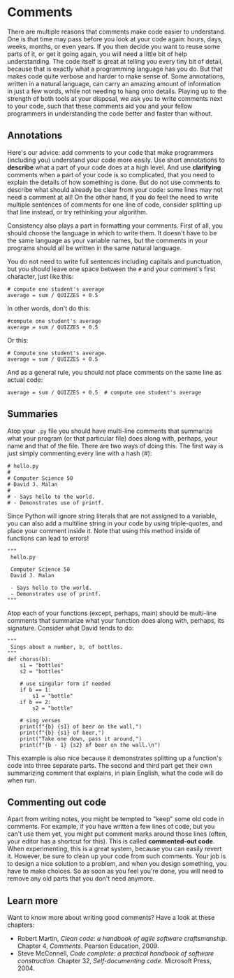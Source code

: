 # Comments

There are multiple reasons that comments make code easier to understand.
One is that time may pass before you look at your code again: hours, days, weeks, months, or even years.
If you then decide you want to reuse some parts of it, or get it going again, you will need a little bit of help understanding.
The code itself is great at telling you every tiny bit of detail, because that is exactly what a programming language has you do.
But that makes code quite verbose and harder to make sense of.
Some annotations, written in a natural language, can carry an amazing amount of information in just a few words, while not needing to hang onto details.
Playing up to the strength of both tools at your disposal, we ask you to write comments next to your code, such that these comments aid you and your fellow programmers in understanding the code better and faster than without.

## Annotations

Here's our advice: add comments to your code that make programmers (including you) understand your code more easily.
Use short annotations to **describe** what a part of your code does at a high level.
And use **clarifying** comments when a part of your code is so complicated, that you need to explain the details of how something is done.
But do not use comments to describe what should already be clear from your code: some lines may not need a comment at all!
On the other hand, if you do feel the need to write multiple sentences of comments for one line of code,
consider splitting up that line instead, or try rethinking your algorithm.

Consistency also plays a part in formatting your comments.
First of all, you should choose the language in which to write them.
It doesn't have to be the same language as your variable names,
but the comments in your programs should all be written in the same natural language.

You do not need to write full sentences including capitals and punctuation,
but you should leave one space between the `#` and your comment's first character, just like this:

    # compute one student's average
    average = sum / QUIZZES + 0.5

In other words, don't do this:

    #compute one student's average
    average = sum / QUIZZES + 0.5

Or this:

    # Compute one student's average.
    average = sum / QUIZZES + 0.5

And as a general rule, you should not place comments on the same line as actual code:

    average = sum / QUIZZES + 0.5  # compute one student's average

## Summaries

Atop your `.py` file you should have multi-line comments
that summarize what your program (or that particular file) does
along with, perhaps, your name and that of the file. There are two ways of doing this.
The first way is just simply commenting every line with a hash (#): 

    # hello.py
    #
    # Computer Science 50
    # David J. Malan
    # 
    # - Says hello to the world.
    # - Demonstrates use of printf.

Since Python will ignore string literals that are not assigned to a variable, 
you can also add a multiline string in your code by using triple-quotes, and place your comment inside it.
Note that using this method inside of functions can lead to errors!

    """
     hello.py
     
     Computer Science 50
     David J. Malan
     
     - Says hello to the world.
     - Demonstrates use of printf.
    """

Atop each of your functions (except, perhaps, main) should be multi-line comments
that summarize what your function does along with, perhaps, its signature.
Consider what David tends to do:

    """
     Sings about a number, b, of bottles.
    """
    def chorus(b):
        s1 = "bottles"
        s2 = "bottles"
    
        # use singular form if needed
        if b == 1:
            s1 = "bottle"
        if b == 2:
            s2 = "bottle"
    
        # sing verses
        print(f"{b} {s1} of beer on the wall,")
        print(f"{b} {s1} of beer,")
        print("Take one down, pass it around,")
        print(f"{b - 1} {s2} of beer on the wall.\n")

This example is also nice because it demonstrates splitting up a function's code into three separate parts. The second and third part get their own summarizing comment that explains, in plain English, what the code will do when run.

## Commenting out code

Apart from writing notes, you might be tempted to "keep" some old code in comments. For example, if you have written a few lines of code, but you can't use them yet, you might put comment marks around those lines (often, your editor has a shortcut for this). This is called **commented-out code**. When experimenting, this is a great system, because you can easily revert it. However, be sure to clean up your code from such comments. Your job is to design a nice solution to a problem, and when you design something, you have to make choices. So as soon as you feel you're done, you will need to remove any old parts that you don't need anymore.

## Learn more

Want to know more about writing good comments? Have a look at these chapters:

- Robert Martin, *Clean code: a handbook of agile software craftsmanship*. Chapter 4, *Comments*. Pearson Education, 2009.
- Steve McConnell, *Code complete: a practical handbook of software construction*. Chapter 32, *Self-documenting code*. Microsoft Press, 2004.

